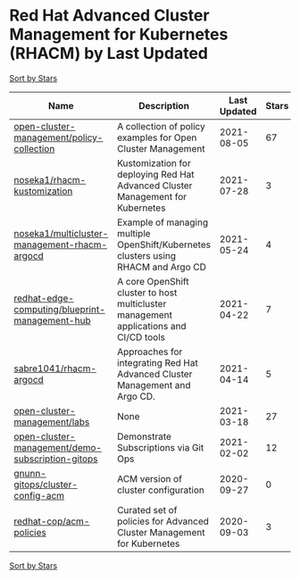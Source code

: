 # Red Hat Advanced Cluster Management for Kubernetes (RHACM) by Last Updated

[Sort by Stars](Red%20Hat%20Advanced%20Cluster%20Management%20for%20Kubernetes%20%28RHACM%29.Stars.md)

Name | Description | Last Updated | Stars 
--- | --- | --- | --- 
[open-cluster-management/policy-collection](https://github.com/open-cluster-management/policy-collection) | A collection of policy examples for Open Cluster Management | 2021-08-05 | 67 
[noseka1/rhacm-kustomization](https://github.com/noseka1/rhacm-kustomization) | Kustomization for deploying Red Hat Advanced Cluster Management for Kubernetes | 2021-07-28 | 3 
[noseka1/multicluster-management-rhacm-argocd](https://github.com/noseka1/multicluster-management-rhacm-argocd) | Example of managing multiple OpenShift/Kubernetes clusters using RHACM and Argo CD | 2021-05-24 | 4 
[redhat-edge-computing/blueprint-management-hub](https://github.com/redhat-edge-computing/blueprint-management-hub) | A core OpenShift cluster to host multicluster management applications and CI/CD tools | 2021-04-22 | 7 
[sabre1041/rhacm-argocd](https://github.com/sabre1041/rhacm-argocd) | Approaches for integrating Red Hat Advanced Cluster Management and Argo CD. | 2021-04-14 | 5 
[open-cluster-management/labs](https://github.com/open-cluster-management/labs) | None | 2021-03-18 | 27 
[open-cluster-management/demo-subscription-gitops](https://github.com/open-cluster-management/demo-subscription-gitops) | Demonstrate Subscriptions via Git Ops | 2021-02-02 | 12 
[gnunn-gitops/cluster-config-acm](https://github.com/gnunn-gitops/cluster-config-acm) | ACM version of cluster configuration | 2020-09-27 | 0 
[redhat-cop/acm-policies](https://github.com/redhat-cop/acm-policies) | Curated set of policies for Advanced Cluster Management for Kubernetes | 2020-09-03 | 3 

[Sort by Stars](Red%20Hat%20Advanced%20Cluster%20Management%20for%20Kubernetes%20%28RHACM%29.Stars.md)
